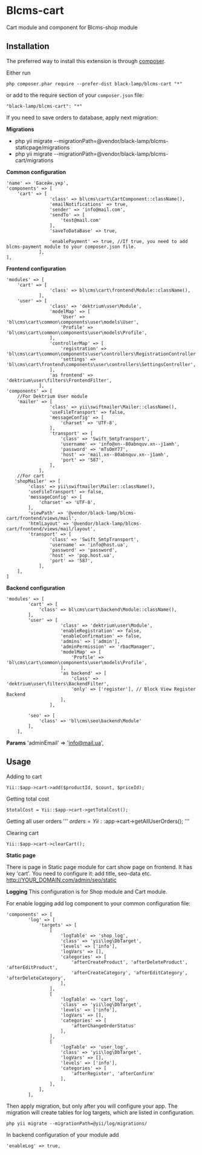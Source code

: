 Blcms-cart
=====================
Cart module and component for Blcms-shop module


Installation
------------
The preferred way to install this extension is through [composer](http://getcomposer.org/download/).

Either run
```
php composer.phar require --prefer-dist black-lamp/blcms-cart "*"
```
or add to the require section of your `composer.json` file:
```
"black-lamp/blcms-cart": "*"
```


If you need to save orders to database, apply next migration:

**Migrations**
- php yii migrate --migrationPath=@vendor/black-lamp/blcms-staticpage/migrations
- php yii migrate --migrationPath=@vendor/black-lamp/blcms-cart/migrations

**Common configuration**
```
'name' => 'Басейн.укр',
'components' => [
    'cart' => [
                'class' => bl\cms\cart\CartComponent::className(),
                'emailNotifications' => true,
                'sender' => 'info@mail.com',
                'sendTo' => [
                    'test@mail.com'
                ],
                'saveToDataBase' => true,
                
                'enablePayment' => true, //If true, you need to add blcms-payment module to your composer.json file.
            ],
],
```

**Frontend configuration**
```
'modules' => [
    'cart' => [
                'class' => bl\cms\cart\frontend\Module::className(),
            ],
    'user' => [
                'class' => 'dektrium\user\Module',
                'modelMap' => [
                    'User' => 'bl\cms\cart\common\components\user\models\User',
                    'Profile' => 'bl\cms\cart\common\components\user\models\Profile',
                ],
                'controllerMap' => [
                    'registration' => 'bl\cms\cart\common\components\user\controllers\RegistrationController',
                    'settings' => 'bl\cms\cart\frontend\components\user\controllers\SettingsController',
                ],
                'as frontend' => 'dektrium\user\filters\FrontendFilter',
            ],
'components' => [
    //For Dektrium User module
    'mailer' => [
                'class' => yii\swiftmailer\Mailer::className(),
                'useFileTransport' => false,
                'messageConfig' => [
                    'charset' => 'UTF-8',
                ],
                'transport' => [
                    'class' => 'Swift_SmtpTransport',
                    'username' => 'info@xn--80abnquv.xn--j1amh',
                    'password' => 'mTsOmY77',
                    'host' => 'mail.xn--80abnquv.xn--j1amh',
                    'port' => '587',
                ],
            ],
    //For cart
   'shopMailer' => [
        'class' => yii\swiftmailer\Mailer::className(),
        'useFileTransport' => false,
        'messageConfig' => [
            'charset' => 'UTF-8',
        ],
        'viewPath' => '@vendor/black-lamp/blcms-cart/frontend/views/mail',
        'htmlLayout' => '@vendor/black-lamp/blcms-cart/frontend/views/mail/layout',
        'transport' => [
                'class' => 'Swift_SmtpTransport',
                'username' => 'info@host.ua',
                'password' => 'password',
                'host' => 'pop.host.ua',
                'port' => '587',
            ],
    ],
]
```

**Backend configuration**
```
'modules' => [
        'cart' => [
            'class' => bl\cms\cart\backend\Module::className(),
        ],
        'user' => [
                    'class' => 'dektrium\user\Module',
                    'enableRegistration' => false,
                    'enableConfirmation' => false,
                    'admins' => ['admin'],
                    'adminPermission' => 'rbacManager',
                    'modelMap' => [
                        'Profile' => 'bl\cms\cart\common\components\user\models\Profile',
                    ],
                    'as backend' => [
                        'class' => 'dektrium\user\filters\BackendFilter',
                        'only' => ['register'], // Block View Register Backend
                    ],
                ],
        
        'seo' => [
            'class' => 'bl\cms\seo\backend\Module'
        ],
    ],
```

**Params**
'adminEmail' => 'info@mail.ua',

Usage
-----
Adding to cart
```
Yii::$app->cart->add($productId, $count, $priceId);
```

Getting total cost
```
$totalCost = Yii::$app->cart->getTotalCost();
```

Getting all user orders
'''
$orders = Yii::$app->cart->getAllUserOrders();
'''

Clearing cart
```
Yii::$app->cart->clearCart();
```

**Static page**

There is page in Static page module for cart show page on frontend. It has key 'cart'. 
You need to configure it: add title, seo-data etc.
http://YOUR_DOMAIN.com/admin/seo/static


**Logging**
This configuration is for Shop module and Cart module.

For enable logging add log component to your common configuration file:

```
'components' => [
        'log' => [
            'targets' => [
                [
                    'logTable' => 'shop_log',
                    'class' => 'yii\log\DbTarget',
                    'levels' => ['info'],
                    'logVars' => [],
                    'categories' => [
                        'afterCreateProduct', 'afterDeleteProduct', 'afterEditProduct',
                        'afterCreateCategory', 'afterEditCategory', 'afterDeleteCategory',
                    ],
                ],
                [
                    'logTable' => 'cart_log',
                    'class' => 'yii\log\DbTarget',
                    'levels' => ['info'],
                    'logVars' => [],
                    'categories' => [
                        'afterChangeOrderStatus'
                    ],
                ],
                [
                    'logTable' => 'user_log',
                    'class' => 'yii\log\DbTarget',
                    'logVars' => [],
                    'levels' => ['info'],
                    'categories' => [
                        'afterRegister', 'afterConfirm'
                    ],
                ],
            ],
        ],
```

Then apply migration, but only after you will configure your app.
The migration will create tables for log targets, which are listed in configuration.

```
php yii migrate --migrationPath=@yii/log/migrations/
```

In backend configuration of your module add
```
'enableLog' => true,
```